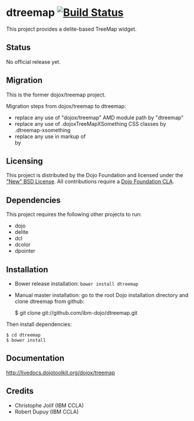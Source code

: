 # dtreemap [![Build Status](https://travis-ci.org/ibm-dojo/dtreemap.png?branch=master)](https://travis-ci.org/ibm-dojo/dtreemap)

This project provides a delite-based TreeMap widget.

## Status

No official release yet.

## Migration

This is the former dojox/treemap project.

Migration steps from dojox/treemap to dtreemap:

* replace any use of "dojox/treemap" AMD module path by "dtreemap"
* replace any use of .dojoxTreeMapXSomething CSS classes by .dtreemap-xsomething
* replace any use in markup of <div data-dojo-type="dojox/treemap/TreeMap" data-dojo-props="store: mystore"></div> by <d-treemap store="mystore"><d-treemap>

## Licensing

This project is distributed by the Dojo Foundation and licensed under the ["New" BSD License](./LICENSE).
All contributions require a [Dojo Foundation CLA](http://dojofoundation.org/about/claForm).

## Dependencies

This project requires the following other projects to run:
 * dojo
 * delite
 * dcl
 * dcolor
 * dpointer

## Installation

* Bower release installation: `bower install dtreemap`

* Manual master installation: go to the root Dojo installation directory and clone dtreemap from github:

	$ git clone git://github.com/ibm-dojo/dtreemap.git

Then install dependencies:

	$ cd dtreemap
	$ bower install

## Documentation

http://livedocs.dojotoolkit.org/dojox/treemap

## Credits

* Christophe Jolif (IBM CCLA)
* Robert Dupuy (IBM CCLA)

